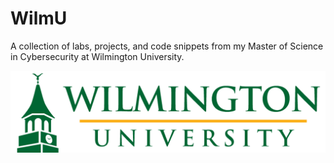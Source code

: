 # WilmU

A collection of labs, projects, and code snippets from my Master of Science in Cybersecurity at Wilmington University.

![Wilmington University Logo](images/wilmu-logo.png)
